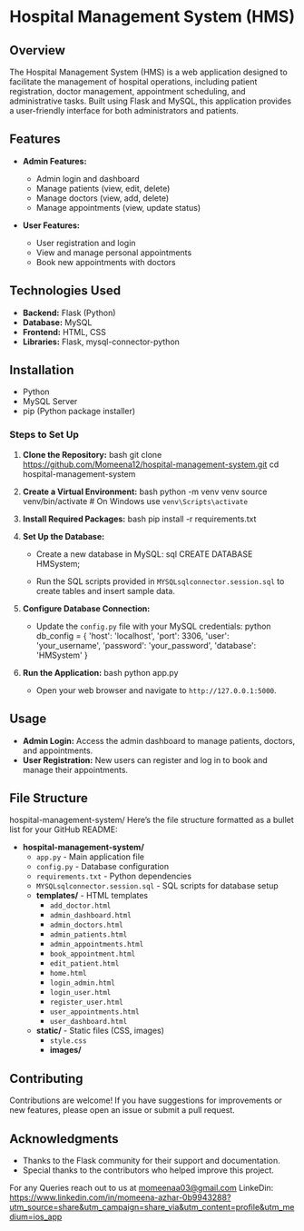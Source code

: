 # Hospital Management System (HMS)

## Overview

The Hospital Management System (HMS) is a web application designed to facilitate the management of hospital operations, including patient registration, doctor management, appointment scheduling, and administrative tasks. Built using Flask and MySQL, this application provides a user-friendly interface for both administrators and patients.

## Features

- **Admin Features:**
  - Admin login and dashboard
  - Manage patients (view, edit, delete)
  - Manage doctors (view, add, delete)
  - Manage appointments (view, update status)
  
- **User  Features:**
  - User registration and login
  - View and manage personal appointments
  - Book new appointments with doctors

## Technologies Used

- **Backend:** Flask (Python)
- **Database:** MySQL
- **Frontend:** HTML, CSS
- **Libraries:** Flask, mysql-connector-python

## Installation
- Python 
- MySQL Server
- pip (Python package installer)

### Steps to Set Up

1. **Clone the Repository:**
   bash
   git clone https://github.com/Momeena12/hospital-management-system.git
   cd hospital-management-system
   

2. **Create a Virtual Environment:**
   bash
   python -m venv venv
   source venv/bin/activate  # On Windows use `venv\Scripts\activate`
   

3. **Install Required Packages:**
   bash
   pip install -r requirements.txt
   

4. **Set Up the Database:**
   - Create a new database in MySQL:
     sql
     CREATE DATABASE HMSystem;
     
   - Run the SQL scripts provided in `MYSQLsqlconnector.session.sql` to create tables and insert sample data.

5. **Configure Database Connection:**
   - Update the `config.py` file with your MySQL credentials:
     python
     db_config = {
         'host': 'localhost',
         'port': 3306,
         'user': 'your_username',
         'password': 'your_password',
         'database': 'HMSystem'
     }
    

6. **Run the Application:**
   bash
   python app.py
   - Open your web browser and navigate to `http://127.0.0.1:5000`.

## Usage
- **Admin Login:** Access the admin dashboard to manage patients, doctors, and appointments.
- **User  Registration:** New users can register and log in to book and manage their appointments.

## File Structure
hospital-management-system/
Here’s the file structure formatted as a bullet list for your GitHub README:

- **hospital-management-system/**
  - `app.py`                     - Main application file
  - `config.py`                  - Database configuration
  - `requirements.txt`           - Python dependencies
  - `MYSQLsqlconnector.session.sql` - SQL scripts for database setup
  - **templates/**                 - HTML templates
    - `add_doctor.html`
    - `admin_dashboard.html`
    - `admin_doctors.html`
    - `admin_patients.html`
    - `admin_appointments.html`
    - `book_appointment.html`
    - `edit_patient.html`
    - `home.html`
    - `login_admin.html`
    - `login_user.html`
    - `register_user.html`
    - `user_appointments.html`
    - `user_dashboard.html`
  - **static/**                   - Static files (CSS, images)
    - `style.css`
    - **images/**

## Contributing
Contributions are welcome! If you have suggestions for improvements or new features, please open an issue or submit a pull request.

## Acknowledgments
- Thanks to the Flask community for their support and documentation.
- Special thanks to the contributors who helped improve this project.

For any Queries reach out to us at momeenaa03@gmail.com
LinkeDin: https://www.linkedin.com/in/momeena-azhar-0b9943288?utm_source=share&utm_campaign=share_via&utm_content=profile&utm_medium=ios_app
